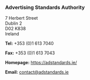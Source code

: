 ###  Advertising Standards Authority

7 Herbert Street  
Dublin 2  
D02 K838  
Ireland

**Tel:** +353 (0)1 613 7040

**Fax:** +353 (0)1 613 7043

**Homepage:** [ https://adstandards.ie/ ](https://adstandards.ie/)

**Email:** [ contact@adstandards.ie ](mailto:contact@adstandards.ie)

